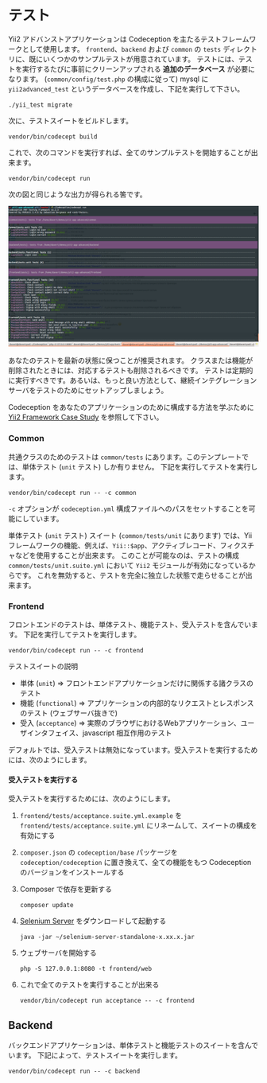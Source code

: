 テスト
======

Yii2 アドバンストアプリケーションは Codeception を主たるテストフレームワークとして使用します。
`frontend`、`backend` および `common` の `tests` ディレクトリに、既にいくつかのサンプルテストが用意されています。
テストには、テストを実行するたびに事前にクリーンアップされる **追加のデータベース** が必要になります。
(`common/config/test.php` の構成に従って) mysql に `yii2advanced_test` というデータベースを作成し、下記を実行して下さい。

```
./yii_test migrate
```

次に、テストスイートをビルドします。

```
vendor/bin/codecept build
```

これで、次のコマンドを実行すれば、全てのサンプルテストを開始することが出来ます。

```
vendor/bin/codecept run
```

次の図と同じような出力が得られる筈です。

![](images/tests.png)

あなたのテストを最新の状態に保つことが推奨されます。
クラスまたは機能が削除されたときには、対応するテストも削除されるべきです。
テストは定期的に実行すべきです。あるいは、もっと良い方法として、継続インテグレーションサーバをテストのためにセットアップしましょう。

Codeception をあなたのアプリケーションのために構成する方法を学ぶために [Yii2 Framework Case Study](http://codeception.com/for/yii) を参照して下さい。

### Common

共通クラスのためのテストは `common/tests` にあります。このテンプレートでは、単体テスト (`unit` テスト) しか有りません。
下記を実行してテストを実行します。

```
vendor/bin/codecept run -- -c common
```

`-c` オプションが `codeception.yml` 構成ファイルへのパスをセットすることを可能にしています。

単体テスト (`unit` テスト) スイート (`common/tests/unit` にあります) では、Yii フレームワークの機能、例えば、`Yii::$app`、アクティブレコード、フィクスチャなどを使用することが出来ます。
このことが可能なのは、テストの構成 `common/tests/unit.suite.yml` において `Yii2` モジュールが有効になっているからです。
これを無効すると、テストを完全に独立した状態で走らせることが出来ます。


### Frontend

フロントエンドのテストは、単体テスト、機能テスト、受入テストを含んでいます。
下記を実行してテストを実行します。

```
vendor/bin/codecept run -- -c frontend
```

テストスイートの説明

* 単体 (`unit`) ⇒ フロントエンドアプリケーションだけに関係する諸クラスのテスト
* 機能 (`functional`) ⇒ アプリケーションの内部的なリクエストとレスポンスのテスト (ウェブサーバ抜きで)
* 受入 (`acceptance`) ⇒ 実際のブラウザにおけるWebアプリケーション、ユーザインタフェイス、javascript 相互作用のテスト

デフォルトでは、受入テストは無効になっています。受入テストを実行するためには、次のようにします。

#### 受入テストを実行する

受入テストを実行するためには、次のようにします。

1. `frontend/tests/acceptance.suite.yml.example` を `frontend/tests/acceptance.suite.yml` にリネームして、スイートの構成を有効にする

2. `composer.json` の `codeception/base` パッケージを `codeception/codeception` に置き換えて、全ての機能をもつ Codeception のバージョンをインストールする

3. Composer で依存を更新する

    ```
    composer update  
    ```

4. [Selenium Server](http://www.seleniumhq.org/download/) をダウンロードして起動する

    ```
    java -jar ~/selenium-server-standalone-x.xx.x.jar
    ``` 

5. ウェブサーバを開始する

    ```
    php -S 127.0.0.1:8080 -t frontend/web
    ```

6. これで全てのテストを実行することが出来る

   ```
   vendor/bin/codecept run acceptance -- -c frontend
   ```

## Backend

バックエンドアプリケーションは、単体テストと機能テストのスイートを含んでいます。
下記によって、テストスイートを実行します。

```
vendor/bin/codecept run -- -c backend
```